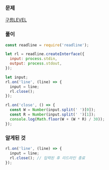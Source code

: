 ### 문제

[구름LEVEL](https://level.goorm.io/exam/195683/%EC%9A%B4%EB%8F%99-%EC%A4%91%EB%8F%85-%ED%94%8C%EB%A0%88%EC%9D%B4%EC%96%B4/quiz/1)

### 풀이

```javascript
const readline = require('readline');

let rl = readline.createInterface({
  input: process.stdin,
  output: process.stdout,
});

let input;
rl.on('line', (line) => {
  input = line;
  rl.close();
});

rl.on('close', () => {
  const W = Number(input.split(' ')[0]);
  const R = Number(input.split(' ')[1]);
  console.log(Math.floor(W + (W * R) / 30));
});
```

### 알게된 것

```javascript
rl.on('line', (line) => {
  input = line;
  rl.close(); // 입력된 후 리드라인 종료
});
```
